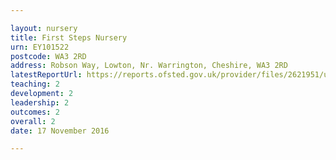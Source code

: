 ```yaml
---

layout: nursery
title: First Steps Nursery
urn: EY101522
postcode: WA3 2RD
address: Robson Way, Lowton, Nr. Warrington, Cheshire, WA3 2RD
latestReportUrl: https://reports.ofsted.gov.uk/provider/files/2621951/urn/EY101522.pdf
teaching: 2
development: 2
leadership: 2
outcomes: 2
overall: 2
date: 17 November 2016

---
```

